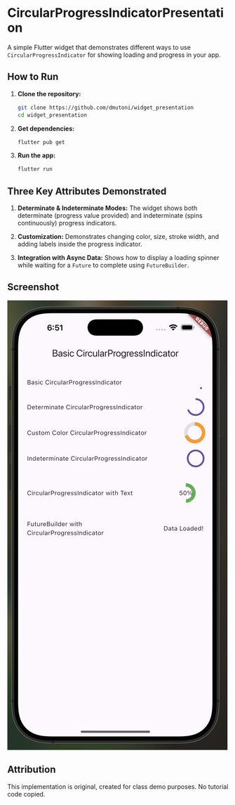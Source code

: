 # CircularProgressIndicatorPresentation

A simple Flutter widget that demonstrates different ways to use `CircularProgressIndicator` for showing loading and progress in your app.


## How to Run

1. **Clone the repository:**

   ```bash
   git clone https://github.com/dmutoni/widget_presentation
   cd widget_presentation
   ```
2. **Get dependencies:**

   ```bash
   flutter pub get
   ```
3. **Run the app:**

   ```bash
   flutter run
   ```

## Three Key Attributes Demonstrated

1. **Determinate & Indeterminate Modes:**
   The widget shows both determinate (progress value provided) and indeterminate (spins continuously) progress indicators.

2. **Customization:**
   Demonstrates changing color, size, stroke width, and adding labels inside the progress indicator.

3. **Integration with Async Data:**
   Shows how to display a loading spinner while waiting for a `Future` to complete using `FutureBuilder`.

## Screenshot

![Demo Screenshot](circular_progress_indicator_screenshot.png)

## Attribution

This implementation is original, created for class demo purposes. No tutorial code copied.